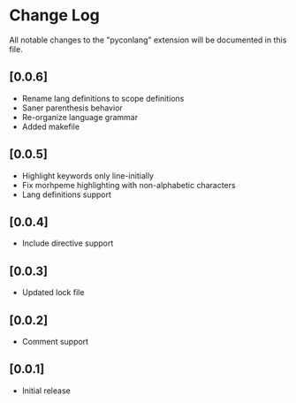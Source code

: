 # Change Log

All notable changes to the "pyconlang" extension will be documented in this file.

## [0.0.6]
- Rename lang definitions to scope definitions
- Saner parenthesis behavior
- Re-organize language grammar
- Added makefile

## [0.0.5]
- Highlight keywords only line-initially
- Fix morhpeme highlighting with non-alphabetic characters
- Lang definitions support

## [0.0.4]
- Include directive support

## [0.0.3]

- Updated lock file

## [0.0.2]

- Comment support

## [0.0.1]

- Initial release